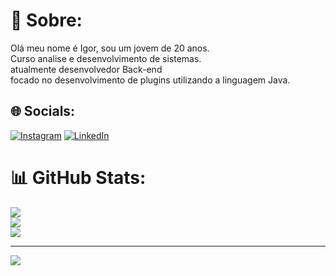 # 💫 Sobre:
Olá meu nome é Igor, sou um jovem de 20 anos.<br>Curso analise e desenvolvimento de sistemas.<br>atualmente desenvolvedor Back-end<br>focado no desenvolvimento de plugins utilizando a linguagem Java.


## 🌐 Socials:
[![Instagram](https://img.shields.io/badge/Instagram-%23E4405F.svg?logo=Instagram&logoColor=white)](https://instagram.com/igormedeirosgh) [![LinkedIn](https://img.shields.io/badge/LinkedIn-%230077B5.svg?logo=linkedin&logoColor=white)](https://www.linkedin.com/in/igormedeiros188/) 

# 📊 GitHub Stats:
![](https://github-readme-stats.vercel.app/api?username=igormedeirospe&theme=radical&hide_border=false&include_all_commits=false&count_private=false)<br/>
![](https://github-readme-streak-stats.herokuapp.com/?user=igormedeirospe&theme=radical&hide_border=false)<br/>
![](https://github-readme-stats.vercel.app/api/top-langs/?username=igormedeirospe&theme=radical&hide_border=false&include_all_commits=false&count_private=false&layout=compact)

---
[![](https://visitcount.itsvg.in/api?id=igormedeirospe&icon=7&color=11)](https://visitcount.itsvg.in)

<!-- Proudly created with GPRM ( https://gprm.itsvg.in ) -->

